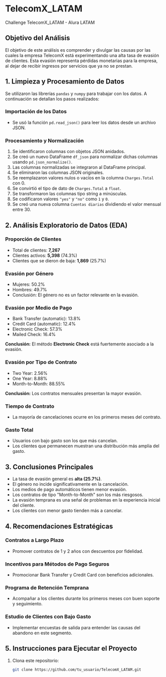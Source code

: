 # TelecomX_LATAM
Challenge TelecomX_LATAM - Alura LATAM

## Objetivo del Análisis

El objetivo de este análisis es comprender y divulgar las causas por las cuales la empresa TelecomX está experimentando una alta tasa de evasión de clientes. Esta evasión representa pérdidas monetarias para la empresa, al dejar de recibir ingresos por servicios que ya no se prestan.

## 1. Limpieza y Procesamiento de Datos

Se utilizaron las librerías `pandas` y `numpy` para trabajar con los datos. A continuación se detallan los pasos realizados:

### Importación de los Datos

- Se usó la función `pd.read_json()` para leer los datos desde un archivo JSON.

### Procesamiento y Normalización

1. Se identificaron columnas con objetos JSON anidados.
2. Se creó un nuevo DataFrame `df_json` para normalizar dichas columnas usando `pd.json_normalize()`.
3. Las columnas normalizadas se integraron al DataFrame principal.
4. Se eliminaron las columnas JSON originales.
5. Se reemplazaron valores nulos o vacíos en la columna `Charges.Total` con 0.
6. Se convirtió el tipo de dato de `Charges.Total` a `float`.
7. Se transformaron las columnas tipo string a minúsculas.
8. Se codificaron valores `"yes"` y `"no"` como `1` y `0`.
9. Se creó una nueva columna `Cuentas diarias` dividiendo el valor mensual entre 30.

## 2. Análisis Exploratorio de Datos (EDA)

### Proporción de Clientes

- Total de clientes: **7,267**
- Clientes activos: **5,398** (74.3%)
- Clientes que se dieron de baja: **1,869** (25.7%)

### Evasión por Género

- Mujeres: 50.2%
- Hombres: 49.7%
- Conclusión: El género no es un factor relevante en la evasión.

### Evasión por Medio de Pago

- Bank Transfer (automatic): 13.8%
- Credit Card (automatic): 12.4%
- Electronic Check: 57.3%
- Mailed Check: 16.4%

**Conclusión:** El método **Electronic Check** está fuertemente asociado a la evasión.

### Evasión por Tipo de Contrato

- Two Year: 2.56%
- One Year: 8.88%
- Month-to-Month: 88.55%

**Conclusión:** Los contratos mensuales presentan la mayor evasión.

### Tiempo de Contrato

- La mayoría de cancelaciones ocurre en los primeros meses del contrato.

### Gasto Total

- Usuarios con bajo gasto son los que más cancelan.
- Los clientes que permanecen muestran una distribución más amplia del gasto.

## 3. Conclusiones Principales

- La tasa de evasión general es **alta (25.7%)**.
- El género no incide significativamente en la cancelación.
- Los medios de pago automáticos tienen menor evasión.
- Los contratos de tipo "Month-to-Month" son los más riesgosos.
- La evasión temprana es una señal de problemas en la experiencia inicial del cliente.
- Los clientes con menor gasto tienden más a cancelar.

## 4. Recomendaciones Estratégicas

### Contratos a Largo Plazo

- Promover contratos de 1 y 2 años con descuentos por fidelidad.

### Incentivos para Métodos de Pago Seguros

- Promocionar Bank Transfer y Credit Card con beneficios adicionales.

### Programa de Retención Temprana

- Acompañar a los clientes durante los primeros meses con buen soporte y seguimiento.

### Estudio de Clientes con Bajo Gasto

- Implementar encuestas de salida para entender las causas del abandono en este segmento.

## 5. Instrucciones para Ejecutar el Proyecto

1. Clona este repositorio:
   ```bash
   git clone https://github.com/tu_usuario/TelecomX_LATAM.git
